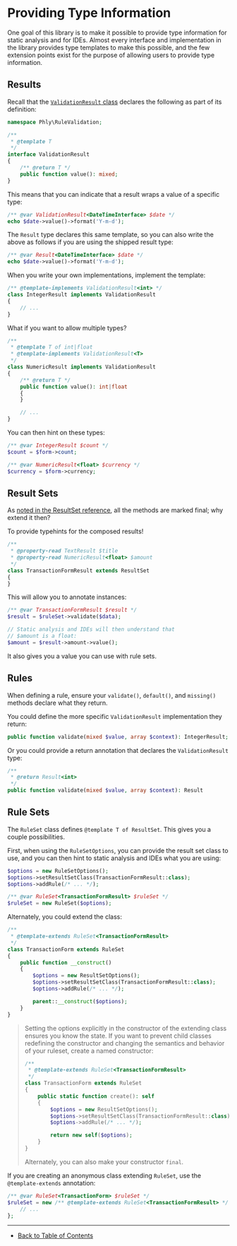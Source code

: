 # Providing Type Information

One goal of this library is to make it possible to provide type information for static analysis and for IDEs.
Almost every interface and implementation in the library provides type templates to make this possible, and the few extension points exist for the purpose of allowing users to provide type information.

## Results

Recall that the [`ValidationResult` class](../reference/result.md) declares the following as part of its definition:

```php
namespace Phly\RuleValidation;

/**
 * @template T
 */
interface ValidationResult
{
    /** @return T */
    public function value(): mixed;
}
```

This means that you can indicate that a result wraps a value of a specific type:

```php
/** @var ValidationResult<DateTimeInterface> $date */
echo $date->value()->format('Y-m-d');
```

The `Result` type declares this same template, so you can also write the above as follows if you are using the shipped result type:

```php
/** @var Result<DateTimeInterface> $date */
echo $date->value()->format('Y-m-d');
```

When you write your own implementations, implement the template:

```php
/** @template-implements ValidationResult<int> */
class IntegerResult implements ValidationResult
{
    // ...
}
```

What if you want to allow multiple types?

```php
/**
 * @template T of int|float
 * @template-implements ValidationResult<T>
 */
class NumericResult implements ValidationResult
{
    /** @return T */
    public function value(): int|float
    {
    }

    // ...
}
```

You can then hint on these types:

```php
/** @var IntegerResult $count */
$count = $form->count;

/** @var NumericResult<float> $currency */
$currency = $form->currency;
```

## Result Sets

As [noted in the ResultSet reference](../reference/result-set.md#why-is-everything-marked-final), all the methods are marked final; why extend it then?

To provide typehints for the composed results!

```php
/**
 * @property-read TextResult $title
 * @property-read NumericResult<float> $amount
 */
class TransactionFormResult extends ResultSet
{
}
```

This will allow you to annotate instances:

```php
/** @var TransactionFormResult $result */
$result = $ruleSet->validate($data);

// Static analysis and IDEs will then understand that
// $amount is a float:
$amount = $result->amount->value();
```

It also gives you a value you can use with rule sets.

## Rules

When defining a rule, ensure your `validate()`, `default()`, and `missing()` methods declare what they return.

You could define the more specific `ValidationResult` implementation they return:

```php
public function validate(mixed $value, array $context): IntegerResult;
```

Or you could provide a return annotation that declares the `ValidationResult` type:

```php
/**
 * @return Result<int>
 */
public function validate(mixed $value, array $context): Result
```

## Rule Sets

The `RuleSet` class defines `@template T of ResultSet`.
This gives you a couple possibilities.

First, when using the `RuleSetOptions`, you can provide the result set class to use, and you can then hint to static analysis and IDEs what you are using:

```php
$options = new RuleSetOptions();
$options->setResultSetClass(TransactionFormResult::class);
$options->addRule(/* ... */);

/** @var RuleSet<TransactionFormResult> $ruleSet */
$ruleSet = new RuleSet($options);
```

Alternately, you could extend the class:

```php
/**
 * @template-extends RuleSet<TransactionFormResult>
 */
class TransactionForm extends RuleSet
{
    public function __construct()
    {
        $options = new ResultSetOptions();
        $options->setResultSetClass(TransactionFormResult::class);
        $options->addRule(/* ... */);

        parent::__construct($options);
    }
}
```

> Setting the options explicitly in the constructor of the extending class ensures you know the state.
> If you want to prevent child classes redefining the constructor and changing the semantics and behavior of your ruleset, create a named constructor:
>
> ```php
> /**
>  * @template-extends RuleSet<TransactionFormResult>
>  */
> class TransactionForm extends RuleSet
> {
>     public static function create(): self
>     {
>         $options = new ResultSetOptions();
>         $options->setResultSetClass(TransactionFormResult::class);
>         $options->addRule(/* ... */);
> 
>         return new self($options);
>     }
> }
> ```
>
> Alternately, you can also make your constructor `final`.

If you are creating an anonymous class extending `RuleSet`, use the `@template-extends` annotation:

```php
/** @var RuleSet<TransactionForm> $ruleSet */
$ruleSet = new /** @template-extends RuleSet<TransactionFormResult> */ class($options) extends RuleSet {
    // ...
};
```

-----

- [Back to Table of Contents](../README.md)
